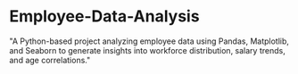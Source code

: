 # Employee-Data-Analysis
 "A Python-based project analyzing employee data using Pandas, Matplotlib, and Seaborn to generate insights into workforce distribution, salary trends, and age correlations."
